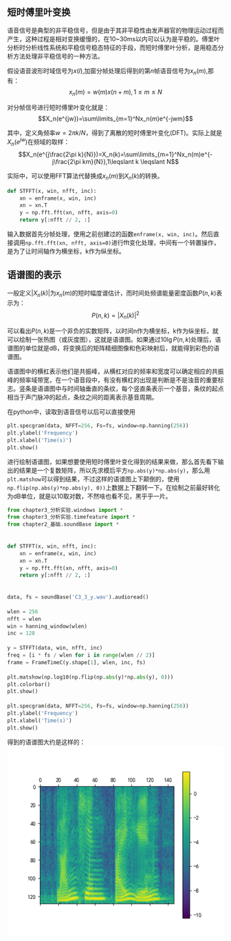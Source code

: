## 短时傅里叶变换

语音信号是典型的非平稳信号，但是由于其非平稳性由发声器官的物理运动过程而产生，这种过程是相对变换缓慢的，在10~30ms以内可以认为是平稳的。傅里叶分析时分析线性系统和平稳信号稳态特征的手段，而短时傅里叶分析，是用稳态分析方法处理非平稳信号的一种方法。

假设语音波形时域信号为$x(l)$,加窗分帧处理后得到的第$n$帧语音信号为$x_n(m)$,那有：
$$x_n(m)=w(m)x(n+m),1\leqslant m\leqslant N$$

对分帧信号进行短时傅里叶变化就是：
$$X_n(e^{jw})=\sum\limits_{m=1}^Nx_n(m)e^{-jwm}$$

其中，定义角频率$w=2\pi k/N$，得到了离散的短时傅里叶变化(DFT)。实际上就是$X_n(e^{jw})$在频域的取样：
$$X_n(e^{j\frac{2\pi k}{N}})=X_n(k)=\sum\limits_{m=1}^Nx_n(m)e^{-j\frac{2\pi km}{N}},1\leqslant k \leqslant N$$

实际中，可以使用FFT算法代替换成$x_n(m)$到$X_n(k)$的转换。
~~~py
def STFFT(x, win, nfft, inc):
    xn = enframe(x, win, inc)
    xn = xn.T
    y = np.fft.fft(xn, nfft, axis=0)
    return y[:nfft // 2, :]
~~~
输入数据首先分帧处理，使用之前创建过的函数`enframe(x, win, inc)`。然后直接调用`np.fft.fft(xn, nfft, axis=0)`进行fft变化处理，中间有一个转置操作，是为了让时间轴作为横坐标，k作为纵坐标。

## 语谱图的表示

一般定义$|X_n(k)|$为$x_n(m)$的短时幅度谱估计，而时间处频谱能量密度函数$P(n,k)$表示为：
$$P(n,k)=|X_n(k)|^2$$

可以看出$P(n,k)$是一个非负的实数矩阵，以时间n作为横坐标，k作为纵坐标，就可以绘制一张热图（或灰度图），这就是语谱图。如果通过$10\lg P(n,k)$处理后，语谱图的单位就是dB，将变换后的矩阵精细图像和色彩映射后，就能得到彩色的语谱图。

语谱图中的横杠表示他们是共振峰，从横杠对应的频率和宽度可以确定相应的共振峰的频率域带宽，在一个语音段中，有没有横杠的出现是判断是不是浊音的重要标志。竖条是语谱图中与时间轴垂直的条纹，每个竖直条表示一个基音，条纹的起点相当于声门脉冲的起点，条纹之间的距离表示基音周期。

在python中，读取到语音信号以后可以直接使用
~~~py
plt.specgram(data, NFFT=256, Fs=fs, window=np.hanning(256))
plt.ylabel('Frequency')
plt.xlabel('Time(s)')
plt.show()
~~~
进行绘制语谱图，如果想要使用短时傅里叶变化得到的结果来做，那么首先看下输出的结果是一个复数矩阵，所以先求模后平方`np.abs(y)*np.abs(y)`，那么用`plt.matshow`可以得到结果，不过这样的语谱图上下颠倒的，使用`np.flip(np.abs(y)*np.abs(y), 0))`上数据上下翻转一下。在绘制之前最好转化为dB单位，就是以10取对数，不然啥也看不见，黑乎乎一片。
~~~py
from chapter3_分析实验.windows import *
from chapter3_分析实验.timefeature import *
from chapter2_基础.soundBase import *


def STFFT(x, win, nfft, inc):
    xn = enframe(x, win, inc)
    xn = xn.T
    y = np.fft.fft(xn, nfft, axis=0)
    return y[:nfft // 2, :]


data, fs = soundBase('C3_3_y.wav').audioread()

wlen = 256
nfft = wlen
win = hanning_window(wlen)
inc = 128

y = STFFT(data, win, nfft, inc)
freq = [i * fs / wlen for i in range(wlen // 2)]
frame = FrameTimeC(y.shape[1], wlen, inc, fs)

plt.matshow(np.log10(np.flip(np.abs(y)*np.abs(y), 0)))
plt.colorbar()
plt.show()

plt.specgram(data, NFFT=256, Fs=fs, window=np.hanning(256))
plt.ylabel('Frequency')
plt.xlabel('Time(s)')
plt.show()
~~~
得到的语谱图大约是这样的：
![spec](images/spec.png)